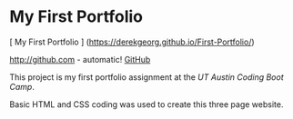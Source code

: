 # My First Portfolio

[ My First Portfolio ] (https://derekgeorg.github.io/First-Portfolio/)

http://github.com - automatic!
[GitHub](http://github.com)

This project is my first portfolio assignment at the *UT Austin Coding Boot Camp*. 

Basic HTML and CSS coding was used to create this three page website.



